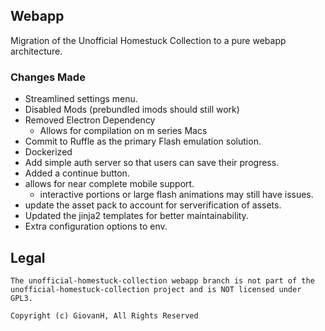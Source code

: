 ## Webapp

Migration of the Unofficial Homestuck Collection to a pure webapp architecture.

### Changes Made

- Streamlined settings menu.
- Disabled Mods (prebundled imods should still work)
- Removed Electron Dependency
  - Allows for compilation on m series Macs
- Commit to Ruffle as the primary Flash emulation solution.
- Dockerized
- Add simple auth server so that users can save their progress.
- Added a continue button.
- allows for near complete mobile support.
  - interactive portions or large flash animations may still have issues.
- update the asset pack to account for serverification of assets.
- Updated the jinja2 templates for better maintainability.
- Extra configuration options to env.

## Legal

```text
The unofficial-homestuck-collection webapp branch is not part of the unofficial-homestuck-collection project and is NOT licensed under GPL3.

Copyright (c) GiovanH, All Rights Reserved
```
